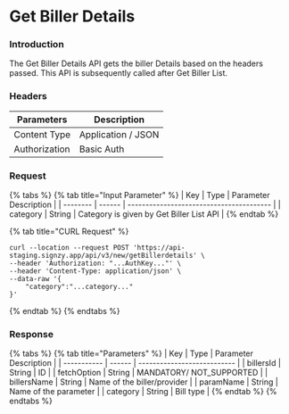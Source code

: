 # Get Biller Details

### Introduction

The Get Biller Details API gets the biller Details based on the headers passed. This API is subsequently called after Get Biller List.

### Headers

| Parameters    | Description        |
| ------------- | ------------------ |
| Content Type  | Application / JSON |
| Authorization | Basic Auth         |

### Request

{% tabs %}
{% tab title="Input Parameter" %}
| Key      | Type   | Parameter Description                    |
| -------- | ------ | ---------------------------------------- |
| category | String | Category is given by Get Biller List API |
{% endtab %}

{% tab title="CURL Request" %}
```
curl --location --request POST 'https://api-staging.signzy.app/api/v3/new/getBillerdetails' \
--header 'Authorization: "...AuthKey..."' \
--header 'Content-Type: application/json' \
--data-raw '{
    "category":"...category..."
}'
```
{% endtab %}
{% endtabs %}

### Response

{% tabs %}
{% tab title="Parameters" %}
| Key         | Type   | Parameter Description       |
| ----------- | ------ | --------------------------- |
| billersId   | String | ID                          |
| fetchOption | String | MANDATORY/ NOT\_SUPPORTED   |
| billersName | String | Name of the biller/provider |
| paramName   | String | Name of the parameter       |
| category    | String | Bill type                   |
{% endtab %}
{% endtabs %}

